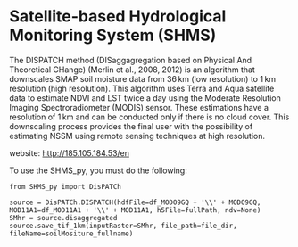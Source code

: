 # Satellite-based Hydrological Monitoring System (SHMS)


The DISPATCH method (DISaggagregation based on Physical And Theoretical CHange) (Merlin et al., 2008, 2012) is an algorithm that downscales SMAP soil moisture data from 36 km (low resolution) to 1 km resolution (high resolution). This algorithm uses Terra and Aqua satellite data to estimate NDVI and LST twice a day using the Moderate Resolution Imaging Spectroradiometer (MODIS) sensor. These estimations have a resolution of 1 km and can be conducted only if there is no cloud cover. This downscaling process provides the final user with the possibility of estimating NSSM using remote sensing techniques at high resolution.


website: http://185.105.184.53/en

To use the SHMS_py, you must do the following:

    from SHMS_py import DisPATCh

	source = DisPATCh.DISPATCH(hdfFile=df_MOD09GQ + '\\' + MOD09GQ, MOD11A1=df_MOD11A1 + '\\' + MOD11A1, h5File=fullPath, ndv=None)
	SMhr = source.disaggregated
	source.save_tif_1km(inputRaster=SMhr, file_path=file_dir, fileName=soilMositure_fullname)



